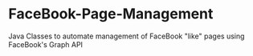 # FaceBook-Page-Management
Java Classes to automate management of FaceBook "like" pages using FaceBook's Graph API
